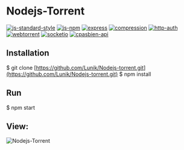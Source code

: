 # Nodejs-Torrent
[![js-standard-style](https://img.shields.io/badge/code%20style-standard-brightgreen.svg)](http://standardjs.com/) [![js-npm](https://img.shields.io/npm/v/standard.svg?style=flat)](https://npmjs.org/package/standard) [![express](https://img.shields.io/badge/express-v4.13.3%20-green.svg)](http://expressjs.com/) [![compression](https://img.shields.io/badge/compression-v1.6.0%20-green.svg)](https://www.npmjs.com/package/compression) [![http-auth](https://img.shields.io/badge/http--auth-v2.2.8%20-green.svg)](https://www.npmjs.com/package/http-auth) [![webtorrent](https://img.shields.io/badge/webtorrent-v0.72.1%20-green.svg)](https://webtorrent.io/) [![socketio](https://img.shields.io/badge/socket.io-v1.4.4%20-green.svg)](http://socket.io/) [![cpasbien-api](https://img.shields.io/badge/cpasbien--api-v1%20-green.svg)](https://github.com/yadomi/cpasbien-api)

## Installation
  $ git clone [https://github.com/Lunik/Nodejs-torrent.git](https://github.com/Lunik/Nodejs-torrent.git)   $ npm install

## Run
  $ npm start

## View:
![Nodejs-Torrent](http://puu.sh/mdzuP/ee58ae716b.png)
